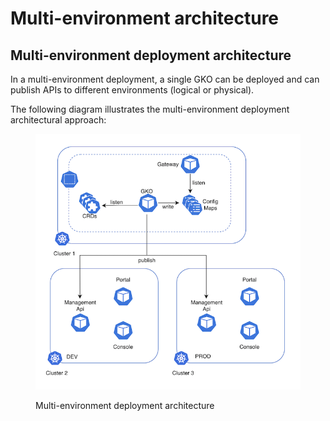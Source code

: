 # Multi-environment architecture

## Multi-environment deployment architecture

In a multi-environment deployment, a single GKO can be deployed and can publish APIs to different environments (logical or physical).&#x20;

The following diagram illustrates the multi-environment deployment architectural approach:

<figure><img src="../.gitbook/assets/image (12).png" alt=""><figcaption><p>Multi-environment deployment architecture</p></figcaption></figure>